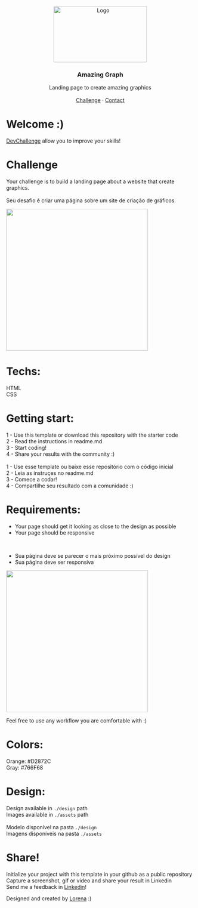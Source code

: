 <br />
<p align="center">
  <a href="http://www.freepik.com">
    <img src="https://trello-attachments.s3.amazonaws.com/590fa896d2d25e50583de620/874x512/2bc76fc9373587c9d5ca571d19530719/4435_1.png" alt="Logo" width="250" height="150">
  </a>

  <h3 align="center">Amazing Graph</h3>

  <p align="center">
    Landing page to create amazing graphics
       <br />
    <br />
    <a href="https://github.com/Lorenalgm/AmazingGraph">Challenge</a>
    ·
    <a href="https://www.linkedin.com/in/lorenagmontes/">Contact</a>
  </p>
</p>



# Welcome :)
<a href="https://devchallenge.now.sh/"> DevChallenge</a> allow you to improve your skills!

# Challenge
Your challenge is to build a landing page about a website that create graphics.<br><br>
Seu desafio é criar uma página sobre um site de criação de gráficos.

<img src="https://trello-attachments.s3.amazonaws.com/590fa7f5a8ab015d0cf88052/590fa896d2d25e50583de620/cb82a7069f698bde3bafb4ea20316951/mockuper_(1)_(1).png" width="380" height="380">

# Techs: 
HTML<br>
CSS

# Getting start:
1 - Use this template or download this repository with the starter code<br>
2 - Read the instructions in readme.md<br>
3 - Start coding!<br>
4 - Share your results with the community :)<br>
<br>
1 - Use esse template ou baixe esse repositório com o código inicial<br>
2 - Leia as instruçes no readme.md<br>
3 - Comece a codar!<br>
4 - Compartilhe seu resultado com a comunidade :)<br>


# Requirements:
- Your page should get it looking as close to the design as possible<br>
- Your page should be responsive<br>
<br>

- Sua página deve se parecer o mais próximo possível do design<br>
- Sua página deve ser responsiva<br>


<img src="https://trello-attachments.s3.amazonaws.com/590fa7f5a8ab015d0cf88052/590fa896d2d25e50583de620/255f1d04baf02f7e818c6e4ec36ddddf/desktop.png" width="380" height="380">


Feel free to use any workflow you are comfortable with :)

# Colors:
Orange: #D2872C<br>
Gray: #766F68

# Design:
Design available in `./design` path<br>
Images available in `./assets` path<br>
<br>
Modelo disponível na pasta `./design`<br>
Imagens disponíveis na pasta `./assets`<br>

# Share!
Initialize your project with this template in your github as a public repository<br>
Capture a screenshot, gif or video and share your result in Linkedin<br>
Send me a feedback in  <a href="https://www.linkedin.com/in/lorenagmontes/">Linkedin</a>!<br>

Designed and created by  <a href="https://github.com/Lorenalgm">Lorena</a> :)
